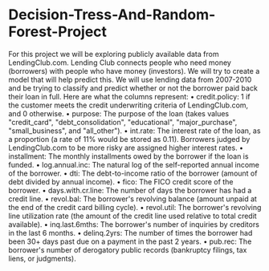 # Decision-Tress-And-Random-Forest-Project

For this project we will be exploring publicly available data from LendingClub.com. Lending Club connects people who need money (borrowers) with people who have money (investors). We will try to create a model that will help predict this.
We will use lending data from 2007-2010 and be trying to classify and predict whether or not the borrower paid back their loan in full. Here are what the columns represent:
•	credit.policy: 1 if the customer meets the credit underwriting criteria of LendingClub.com, and 0 otherwise.
•	purpose: The purpose of the loan (takes values "credit_card", "debt_consolidation", "educational", "major_purchase", "small_business", and "all_other").
•	int.rate: The interest rate of the loan, as a proportion (a rate of 11% would be stored as 0.11). Borrowers judged by LendingClub.com to be more risky are assigned higher interest rates.
•	installment: The monthly installments owed by the borrower if the loan is funded.
•	log.annual.inc: The natural log of the self-reported annual income of the borrower.
•	dti: The debt-to-income ratio of the borrower (amount of debt divided by annual income).
•	fico: The FICO credit score of the borrower.
•	days.with.cr.line: The number of days the borrower has had a credit line.
•	revol.bal: The borrower's revolving balance (amount unpaid at the end of the credit card billing cycle).
•	revol.util: The borrower's revolving line utilization rate (the amount of the credit line used relative to total credit available).
•	inq.last.6mths: The borrower's number of inquiries by creditors in the last 6 months.
•	delinq.2yrs: The number of times the borrower had been 30+ days past due on a payment in the past 2 years.
•	pub.rec: The borrower's number of derogatory public records (bankruptcy filings, tax liens, or judgments).

